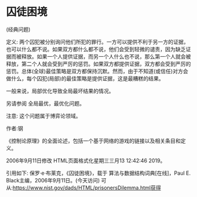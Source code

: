# 囚徒困境


(经典问题)



定义:
两个囚犯被分别询问他们所犯的罪行。一方可以提供不利于另一方的证据，也可以什么都不说。如果双方都什么都不说，他们会受到轻微的谴责，因为缺乏证据而被释放。如果一个人提供证据，而另一个人什么也不说，那么第一个人就会被释放，第二个人就会受到严厉的惩罚。如果双方都提供证据，双方都会受到严厉的惩罚。总体(全球)最佳策略是双方都保持沉默。然而，由于不知道(或信任)对方会做什么，每个囚犯(局部)的最佳策略是提供证据，这是最糟糕的结果。

一般来说，局部优化导致全局最坏结果的情况。



另请参阅
全局最优，最优化问题。



注意:
这个问题属于博弈论领域。


作者:钢


《控制论原理》的全面论述，包括一个基于网络的游戏的链接以及相关条目和定义。








2006年9月11日修改
HTML页面格式化星期三三月13 12:42:46 2019。



引用如下:
保罗·e·布莱克，《囚徒困境》，载于
算法与数据结构词典[在线]，Paul E. Black主编，2006年9月11日。(今天访问)
可从:https://www.nist.gov/dads/HTML/prisonersDilemma.html获得